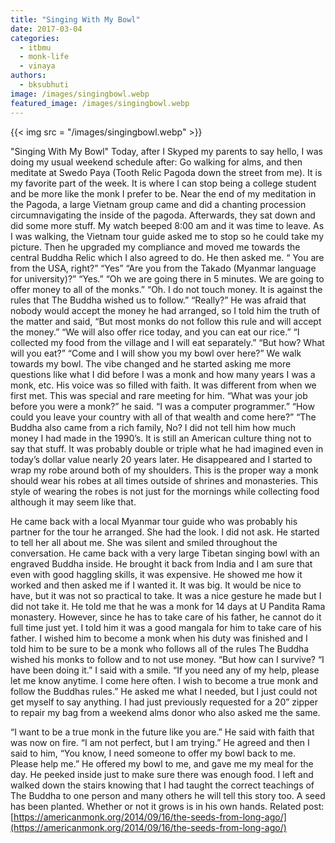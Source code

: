 ```yaml
---
title: "Singing With My Bowl"
date: 2017-03-04
categories: 
  - itbmu
  - monk-life
  - vinaya
authors: 
  - bksubhuti
image: /images/singingbowl.webp
featured_image: /images/singingbowl.webp
---
```


{{< img src = "/images/singingbowl.webp" >}}

"Singing With My Bowl" Today, after I Skyped my parents to say hello, I was doing my usual weekend schedule after: Go walking for alms, and then meditate at Swedo Paya (Tooth Relic Pagoda down the street from me). It is my favorite part of the week. It is where I can stop being a college student and be more like the monk I prefer to be. Near the end of my meditation in the Pagoda, a large Vietnam group came and did a chanting procession circumnavigating the inside of the pagoda. Afterwards, they sat down and did some more stuff. My watch beeped 8:00 am and it was time to leave. As I was walking, the Vietnam tour guide asked me to stop so he could take my picture. Then he upgraded my compliance and moved me towards the central Buddha Relic which I also agreed to do. He then asked me. “ You are from the USA, right?” “Yes” “Are you from the Takado (Myanmar language for university)?” “Yes.” “Oh we are going there in 5 minutes. We are going to offer money to all of the monks.” “Oh. I do not touch money. It is against the rules that The Buddha wished us to follow.” “Really?” He was afraid that nobody would accept the money he had arranged, so I told him the truth of the matter and said, “But most monks do not follow this rule and will accept the money.” “We will also offer rice today, and you can eat our rice.” “I collected my food from the village and I will eat separately.” “But how? What will you eat?” “Come and I will show you my bowl over here?” We walk towards my bowl. The vibe changed and he started asking me more questions like what I did before I was a monk and how many years I was a monk, etc. His voice was so filled with faith. It was different from when we first met. This was special and rare meeting for him. “What was your job before you were a monk?” he said. “I was a computer programmer.” “How could you leave your country with all of that wealth and come here?” “The Buddha also came from a rich family, No? I did not tell him how much money I had made in the 1990’s. It is still an American culture thing not to say that stuff. It was probably double or triple what he had imagined even in today’s dollar value nearly 20 years later. He disappeared and I started to wrap my robe around both of my shoulders. This is the proper way a monk should wear his robes at all times outside of shrines and monasteries. This style of wearing the robes is not just for the mornings while collecting food although it may seem like that.

He came back with a local Myanmar tour guide who was probably his partner for the tour he arranged. She had the look. I did not ask. He started to tell her all about me. She was silent and smiled throughout the conversation. He came back with a very large Tibetan singing bowl with an engraved Buddha inside. He brought it back from India and I am sure that even with good haggling skills, it was expensive. He showed me how it worked and then asked me if I wanted it. It was big. It would be nice to have, but it was not so practical to take. It was a nice gesture he made but I did not take it. He told me that he was a monk for 14 days at U Pandita Rama monastery. However, since he has to take care of his father, he cannot do it full time just yet. I told him it was a good mangala for him to take care of his father. I wished him to become a monk when his duty was finished and I told him to be sure to be a monk who follows all of the rules The Buddha wished his monks to follow and to not use money. “But how can I survive? “I have been doing it.” I said with a smile. “If you need any of my help, please let me know anytime. I come here often. I wish to become a true monk and follow the Buddhas rules.” He asked me what I needed, but I just could not get myself to say anything. I had just previously requested for a 20” zipper to repair my bag from a weekend alms donor who also asked me the same.

“I want to be a true monk in the future like you are.” He said with faith that was now on fire. “I am not perfect, but I am trying.” He agreed and then I said to him, “You know, I need someone to offer my bowl back to me. Please help me.” He offered my bowl to me, and gave me my meal for the day. He peeked inside just to make sure there was enough food. I left and walked down the stairs knowing that I had taught the correct teachings of The Buddha to one person and many others he will tell this story too. A seed has been planted. Whether or not it grows is in his own hands. Related post: [https://americanmonk.org/2014/09/16/the-seeds-from-long-ago/](https://americanmonk.org/2014/09/16/the-seeds-from-long-ago/)
